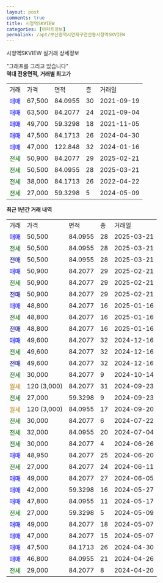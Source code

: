 ```yaml
---
layout: post
comments: true
title: 시청역SKVIEW
categories: [아파트정보]
permalink: /apt/부산광역시연제구연산동시청역SKVIEW
---
```


시청역SKVIEW 실거래 상세정보

<script type="text/javascript">
  google.charts.load('current', {'packages':['line', 'corechart']});
  google.charts.setOnLoadCallback(drawChart);

  function drawChart() {
    var data = new google.visualization.DataTable();
    data.addColumn('date', '거래일');
    data.addColumn('number', "매매");
    data.addColumn('number', "전세");
    data.addColumn('number', "전매");

    data.addRows([[new Date(Date.parse("2025-03-21")), 50500, null, null], [new Date(Date.parse("2025-03-21")), null, 50500, null], [new Date(Date.parse("2025-03-21")), null, null, 50500], [new Date(Date.parse("2025-02-21")), 50900, null, null], [new Date(Date.parse("2025-02-21")), null, 50900, null], [new Date(Date.parse("2025-02-21")), null, null, 50900], [new Date(Date.parse("2025-01-16")), 48800, null, null], [new Date(Date.parse("2025-01-16")), null, 48800, null], [new Date(Date.parse("2025-01-16")), null, null, 48800], [new Date(Date.parse("2024-12-16")), 49600, null, null], [new Date(Date.parse("2024-12-16")), null, 49600, null], [new Date(Date.parse("2024-12-16")), null, null, 49600], [new Date(Date.parse("2024-10-14")), null, 30000, null], [new Date(Date.parse("2024-09-23")), null, null, null], [new Date(Date.parse("2024-09-23")), null, 27000, null], [new Date(Date.parse("2024-09-20")), null, null, null], [new Date(Date.parse("2024-07-22")), null, 30000, null], [new Date(Date.parse("2024-07-04")), null, 32000, null], [new Date(Date.parse("2024-06-26")), null, 30000, null], [new Date(Date.parse("2024-06-20")), 48950, null, null], [new Date(Date.parse("2024-06-11")), null, 27000, null], [new Date(Date.parse("2024-06-05")), 49000, null, null], [new Date(Date.parse("2024-05-27")), 42000, null, null], [new Date(Date.parse("2024-05-17")), 47800, null, null], [new Date(Date.parse("2024-05-09")), null, 27000, null], [new Date(Date.parse("2024-05-07")), 49000, null, null], [new Date(Date.parse("2024-05-07")), 47000, null, null], [new Date(Date.parse("2024-04-30")), 47500, null, null], [new Date(Date.parse("2024-04-26")), 46800, null, null], [new Date(Date.parse("2024-04-20")), null, 29000, null]]);

    var options = {
      hAxis: {
        format: 'yyyy/MM/dd'
      },    
      lineWidth: 0,
      pointsVisible: true,    
      title: '최근 1년간 유형별 실거래가 분포',
      legend: { position: 'bottom' }
    };

    var formatter = new google.visualization.NumberFormat({pattern:'###,###'} );
    formatter.format(data, 1);
    formatter.format(data, 2);
    
    setTimeout(function() {
        var chart = new google.visualization.LineChart(document.getElementById('columnchart_material'));
        chart.draw(data, (options));
        document.getElementById('loading').style.display = 'none';
    }, 200);
  }
</script>


<div id="loading" style="z-index:20; display: block; margin-left: 0px">"그래프를 그리고 있습니다"</div>
<div id="columnchart_material" style="width: 95%; margin-left: 0px; display: block"></div>
<!-- contents start -->
<b>역대 전용면적, 거래별 최고가</b>
<table class="sortable">
    <tr>
      <td>거래</td>
      <td>가격</td>
      <td>면적</td>
      <td>층</td>
      <td>거래일</td>
    </tr>
        <tr>
          <td><a style="color: blue">매매</a></td>
          <td>67,500</td>
          <td>84.0955</td>
          <td>30</td>
          <td>2021-09-19</td>
        </tr>            <tr>
          <td><a style="color: blue">매매</a></td>
          <td>63,500</td>
          <td>84.2077</td>
          <td>24</td>
          <td>2021-09-04</td>
        </tr>            <tr>
          <td><a style="color: blue">매매</a></td>
          <td>49,700</td>
          <td>59.3298</td>
          <td>18</td>
          <td>2021-11-05</td>
        </tr>            <tr>
          <td><a style="color: blue">매매</a></td>
          <td>47,500</td>
          <td>84.1713</td>
          <td>26</td>
          <td>2024-04-30</td>
        </tr>            <tr>
          <td><a style="color: blue">매매</a></td>
          <td>47,000</td>
          <td>122.848</td>
          <td>32</td>
          <td>2024-01-16</td>
        </tr>        
        <tr>
              <td><a style="color: darkgreen">전세</a></td>
              <td>50,900</td>
              <td>84.2077</td>
              <td>29</td>
              <td>2025-02-21</td>
            </tr>            <tr>
              <td><a style="color: darkgreen">전세</a></td>
              <td>50,500</td>
              <td>84.0955</td>
              <td>28</td>
              <td>2025-03-21</td>
            </tr>            <tr>
              <td><a style="color: darkgreen">전세</a></td>
              <td>38,000</td>
              <td>84.1713</td>
              <td>26</td>
              <td>2022-04-22</td>
            </tr>            <tr>
              <td><a style="color: darkgreen">전세</a></td>
              <td>27,000</td>
              <td>59.3298</td>
              <td>5</td>
              <td>2024-05-09</td>
            </tr>        
    
</table>

<b>최근 1년간 거래 내역</b>

<table class="sortable">
    <tr>
      <td>거래</td>
      <td>가격</td>
      <td>면적</td>
      <td>층</td>
      <td>거래일</td>
    </tr>
    <tr>
      <td><a style="color: blue">매매</a></td>
      <td>50,500</td>
      <td>84.0955</td>
      <td>28</td>
      <td>2025-03-21</td>
    </tr>          <tr>
      <td><a style="color: darkgreen">전세</a></td>
      <td>50,500</td>
      <td>84.0955</td>
      <td>28</td>
      <td>2025-03-21</td>
    </tr>          <tr>
      <td><a style="color: darkblue">전매</a></td>
      <td>50,500</td>
      <td>84.0955</td>
      <td>28</td>
      <td>2025-03-21</td>
    </tr>          <tr>
      <td><a style="color: blue">매매</a></td>
      <td>50,900</td>
      <td>84.2077</td>
      <td>29</td>
      <td>2025-02-21</td>
    </tr>          <tr>
      <td><a style="color: darkgreen">전세</a></td>
      <td>50,900</td>
      <td>84.2077</td>
      <td>29</td>
      <td>2025-02-21</td>
    </tr>          <tr>
      <td><a style="color: darkblue">전매</a></td>
      <td>50,900</td>
      <td>84.2077</td>
      <td>29</td>
      <td>2025-02-21</td>
    </tr>          <tr>
      <td><a style="color: blue">매매</a></td>
      <td>48,800</td>
      <td>84.2077</td>
      <td>16</td>
      <td>2025-01-16</td>
    </tr>          <tr>
      <td><a style="color: darkgreen">전세</a></td>
      <td>48,800</td>
      <td>84.2077</td>
      <td>16</td>
      <td>2025-01-16</td>
    </tr>          <tr>
      <td><a style="color: darkblue">전매</a></td>
      <td>48,800</td>
      <td>84.2077</td>
      <td>16</td>
      <td>2025-01-16</td>
    </tr>          <tr>
      <td><a style="color: blue">매매</a></td>
      <td>49,600</td>
      <td>84.2077</td>
      <td>32</td>
      <td>2024-12-16</td>
    </tr>          <tr>
      <td><a style="color: darkgreen">전세</a></td>
      <td>49,600</td>
      <td>84.2077</td>
      <td>32</td>
      <td>2024-12-16</td>
    </tr>          <tr>
      <td><a style="color: darkblue">전매</a></td>
      <td>49,600</td>
      <td>84.2077</td>
      <td>32</td>
      <td>2024-12-16</td>
    </tr>          <tr>
      <td><a style="color: darkgreen">전세</a></td>
      <td>30,000</td>
      <td>84.2077</td>
      <td>9</td>
      <td>2024-10-14</td>
    </tr>          <tr>
      <td><a style="color: darkgoldenrod">월세</a></td>
      <td>120 (3,000)</td>
      <td>84.2077</td>
      <td>31</td>
      <td>2024-09-23</td>
    </tr>          <tr>
      <td><a style="color: darkgreen">전세</a></td>
      <td>27,000</td>
      <td>59.3298</td>
      <td>9</td>
      <td>2024-09-23</td>
    </tr>          <tr>
      <td><a style="color: darkgoldenrod">월세</a></td>
      <td>120 (3,000)</td>
      <td>84.0955</td>
      <td>17</td>
      <td>2024-09-20</td>
    </tr>          <tr>
      <td><a style="color: darkgreen">전세</a></td>
      <td>30,000</td>
      <td>84.2077</td>
      <td>6</td>
      <td>2024-07-22</td>
    </tr>          <tr>
      <td><a style="color: darkgreen">전세</a></td>
      <td>32,000</td>
      <td>84.0955</td>
      <td>20</td>
      <td>2024-07-04</td>
    </tr>          <tr>
      <td><a style="color: darkgreen">전세</a></td>
      <td>30,000</td>
      <td>84.2077</td>
      <td>4</td>
      <td>2024-06-26</td>
    </tr>          <tr>
      <td><a style="color: blue">매매</a></td>
      <td>48,950</td>
      <td>84.2077</td>
      <td>25</td>
      <td>2024-06-20</td>
    </tr>          <tr>
      <td><a style="color: darkgreen">전세</a></td>
      <td>27,000</td>
      <td>84.2077</td>
      <td>24</td>
      <td>2024-06-11</td>
    </tr>          <tr>
      <td><a style="color: blue">매매</a></td>
      <td>49,000</td>
      <td>84.2077</td>
      <td>27</td>
      <td>2024-06-05</td>
    </tr>          <tr>
      <td><a style="color: blue">매매</a></td>
      <td>42,000</td>
      <td>59.3298</td>
      <td>16</td>
      <td>2024-05-27</td>
    </tr>          <tr>
      <td><a style="color: blue">매매</a></td>
      <td>47,800</td>
      <td>84.0955</td>
      <td>11</td>
      <td>2024-05-17</td>
    </tr>          <tr>
      <td><a style="color: darkgreen">전세</a></td>
      <td>27,000</td>
      <td>59.3298</td>
      <td>5</td>
      <td>2024-05-09</td>
    </tr>          <tr>
      <td><a style="color: blue">매매</a></td>
      <td>49,000</td>
      <td>84.2077</td>
      <td>18</td>
      <td>2024-05-07</td>
    </tr>          <tr>
      <td><a style="color: blue">매매</a></td>
      <td>47,000</td>
      <td>84.2077</td>
      <td>15</td>
      <td>2024-05-07</td>
    </tr>          <tr>
      <td><a style="color: blue">매매</a></td>
      <td>47,500</td>
      <td>84.1713</td>
      <td>26</td>
      <td>2024-04-30</td>
    </tr>          <tr>
      <td><a style="color: blue">매매</a></td>
      <td>46,800</td>
      <td>84.0955</td>
      <td>21</td>
      <td>2024-04-26</td>
    </tr>          <tr>
      <td><a style="color: darkgreen">전세</a></td>
      <td>29,000</td>
      <td>84.2077</td>
      <td>8</td>
      <td>2024-04-20</td>
    </tr>      </table>
<!-- contents end -->    


